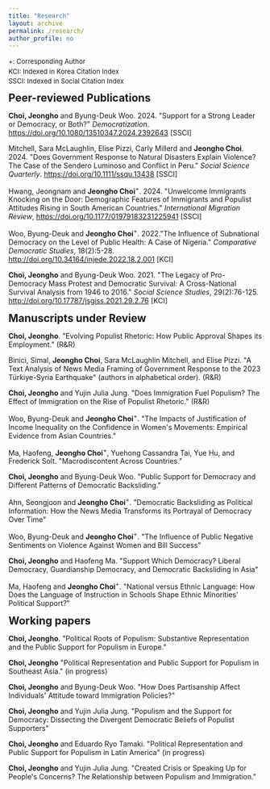 ```yaml
---
title: "Research"
layout: archive
permalink: /research/
author_profile: no
---
```


<style>
  h2 {
    margin-top: 10px; /* 원하는 여백값으로 조정 */
    margin-bottom: 10px; /* 원하는 여백값으로 조정 */
  }
</style>
<div style="font-size: small; line-height: 1.5;">
  +: Corresponding Author<br>
  KCI: Indexed in Korea Citation Index<br>
  SSCI: Indexed in Social Citation Index
</div>

## Peer-reviewed Publications

**Choi, Jeongho** and Byung-Deuk Woo. 2024. "Support for a Strong Leader or Democracy, or Both?" *Democratization*. <https://doi.org/10.1080/13510347.2024.2392643> [SSCI]

Mitchell, Sara McLaughlin, Elise Pizzi, Carly Millerd and <strong>Jeongho Choi</strong>. 2024. "Does Government Response to Natural Disasters Explain Violence? The Case of the Sendero Luminoso and Conflict in Peru." *Social Science Quarterly*. <https://doi.org/10.1111/ssqu.13438> [SSCI]

Hwang, Jeongnam and **Jeongho Choi**<sup>+</sup>. 2024. "Unwelcome Immigrants Knocking on the Door: Demographic Features of Immigrants and Populist Attitudes Rising in South American Countries." *International Migration Review*, <https://doi.org/10.1177/01979183231225941> [SSCI]

Woo, Byung-Deuk and **Jeongho Choi**<sup>+</sup>. 2022."The Influence of Subnational Democracy on the Level of Public Health: A Case of Nigeria." *Comparative Democratic Studies*, 18(2):5-28. <http://doi.org/10.34164/injede.2022.18.2.001> [KCI]

**Choi, Jeongho** and Byung-Deuk Woo. 2021. "The Legacy of Pro-Democracy Mass Protest and Democratic Survival: A Cross-National Survival Analysis from 1946 to 2016." *Social Science Studies*, 29(2):76-125. <http://doi.org/10.17787/jsgiss.2021.29.2.76> [KCI]

## Manuscripts under Review

<strong>Choi, Jeongho</strong>. "Evolving Populist Rhetoric: How Public Approval Shapes its Employment." (R&R)

Binici, Simal, <strong>Jeongho Choi</strong>, Sara McLaughlin Mitchell, and Elise Pizzi. "A Text Analysis of News Media Framing of Government Response to the 2023 Türkiye-Syria Earthquake" (authors in alphabetical order). (R&R)

**Choi, Jeongho** and Yujin Julia Jung. "Does Immigration Fuel Populism? The Effect of Immigration on the Rise of Populist Rhetoric." (R&R)

Woo, Byung-Deuk and <strong>Jeongho Choi</strong><sup>+</sup>. "The Impacts of Justification of Income Inequality on the Confidence in Women's Movements: Empirical Evidence from Asian Countries."

Ma, Haofeng, **Jeongho Choi**<sup>+</sup>, Yuehong Cassandra Tai, Yue Hu, and Frederick Solt. "Macrodiscontent Across Countries."

<strong>Choi, Jeongho</strong> and Byung-Deuk Woo. "Public Support for Democracy and Different Patterns of Democratic Backsliding."

Ahn, Seongjoon and **Jeongho Choi**<sup>+</sup>. "Democratic Backsliding as Political Information: How the News Media Transforms its Portrayal of Democracy Over Time"

Woo, Byung-Deuk and <strong>Jeongho Choi</strong><sup>+</sup>. "The Influence of Public Negative Sentiments on Violence Against Women and Bill Success"

**Choi, Jeongho** and Haofeng Ma. "Support Which Democracy? Liberal Democracy, Guardianship Democracy, and Democratic Backsliding in Asia"

Ma, Haofeng and <strong>Jeongho Choi</strong><sup>+</sup>. "National versus Ethnic Language: How Does the Language of Instruction in Schools Shape Ethnic Minorities' Political Support?"

## Working papers

**Choi, Jeongho**. "Political Roots of Populism: Substantive Representation and the Public Support for Populism in Europe."

**Choi, Jeongho** "Political Representation and Public Support for Populism in Southeast Asia." (in progress)

**Choi, Jeongho** and Byung-Deuk Woo. "How Does Partisanship Affect Individuals' Attitude toward Immigration Policies?"

**Choi, Jeongho** and Yujin Julia Jung. "Populism and the Support for Democracy: Dissecting the Divergent Democratic Beliefs of Populist Supporters"

**Choi, Jeongho** and Eduardo Ryo Tamaki. "Political Representation and Public Support for Populism in Latin America" (in progress)

**Choi, Jeongho** and Yujin Julia Jung. "Created Crisis or Speaking Up for People's Concerns? The Relationship between Populism and Immigration."
